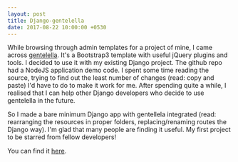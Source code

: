 ```yaml
---
layout: post
title: Django-gentelella
date: 2017-08-22 10:00:00 +0530
---
```


While browsing through admin templates for a project of mine, I came across [gentelella](https://github.com/puikinsh/gentelella). It's a Bootstrap3 template with useful jQuery plugins and tools. I decided to use it with my existing Django project. The github repo had a NodeJS application demo code. I spent some time reading the source, trying to find out the least number of changes (read: copy and paste) I'd have to do to make it work for me. After spending quite a while, I realised that I can help other Django developers who decide to use gentelella in the future. 

So I made a bare minimum Django app with gentellela integrated (read: rearranging the resources in proper folders, replacing/renaming routes the Django way). I'm glad that many people are finding it useful. My first project to be starred from fellow developers! 

You can find it [here](https://github.com/GiriB/django-gentelella).